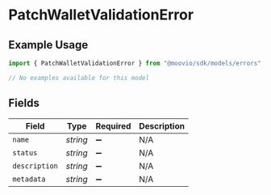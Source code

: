 # PatchWalletValidationError

## Example Usage

```typescript
import { PatchWalletValidationError } from "@moovio/sdk/models/errors";

// No examples available for this model
```

## Fields

| Field              | Type               | Required           | Description        |
| ------------------ | ------------------ | ------------------ | ------------------ |
| `name`             | *string*           | :heavy_minus_sign: | N/A                |
| `status`           | *string*           | :heavy_minus_sign: | N/A                |
| `description`      | *string*           | :heavy_minus_sign: | N/A                |
| `metadata`         | *string*           | :heavy_minus_sign: | N/A                |